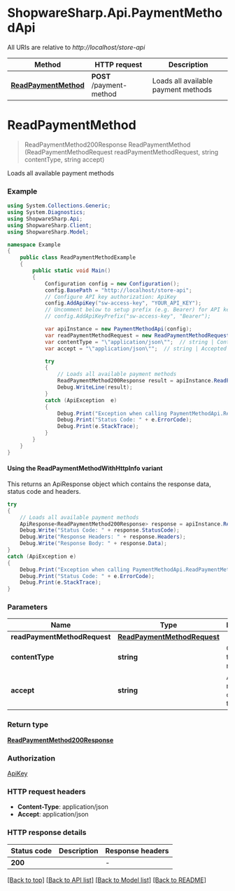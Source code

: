 # ShopwareSharp.Api.PaymentMethodApi

All URIs are relative to *http://localhost/store-api*

| Method | HTTP request | Description |
|--------|--------------|-------------|
| [**ReadPaymentMethod**](PaymentMethodApi.md#readpaymentmethod) | **POST** /payment-method | Loads all available payment methods |

<a name="readpaymentmethod"></a>
# **ReadPaymentMethod**
> ReadPaymentMethod200Response ReadPaymentMethod (ReadPaymentMethodRequest readPaymentMethodRequest, string contentType, string accept)

Loads all available payment methods

### Example
```csharp
using System.Collections.Generic;
using System.Diagnostics;
using ShopwareSharp.Api;
using ShopwareSharp.Client;
using ShopwareSharp.Model;

namespace Example
{
    public class ReadPaymentMethodExample
    {
        public static void Main()
        {
            Configuration config = new Configuration();
            config.BasePath = "http://localhost/store-api";
            // Configure API key authorization: ApiKey
            config.AddApiKey("sw-access-key", "YOUR_API_KEY");
            // Uncomment below to setup prefix (e.g. Bearer) for API key, if needed
            // config.AddApiKeyPrefix("sw-access-key", "Bearer");

            var apiInstance = new PaymentMethodApi(config);
            var readPaymentMethodRequest = new ReadPaymentMethodRequest(); // ReadPaymentMethodRequest | 
            var contentType = "\"application/json\"";  // string | Content type of the request (default to "application/json")
            var accept = "\"application/json\"";  // string | Accepted response content types (default to "application/json")

            try
            {
                // Loads all available payment methods
                ReadPaymentMethod200Response result = apiInstance.ReadPaymentMethod(readPaymentMethodRequest, contentType, accept);
                Debug.WriteLine(result);
            }
            catch (ApiException  e)
            {
                Debug.Print("Exception when calling PaymentMethodApi.ReadPaymentMethod: " + e.Message);
                Debug.Print("Status Code: " + e.ErrorCode);
                Debug.Print(e.StackTrace);
            }
        }
    }
}
```

#### Using the ReadPaymentMethodWithHttpInfo variant
This returns an ApiResponse object which contains the response data, status code and headers.

```csharp
try
{
    // Loads all available payment methods
    ApiResponse<ReadPaymentMethod200Response> response = apiInstance.ReadPaymentMethodWithHttpInfo(readPaymentMethodRequest, contentType, accept);
    Debug.Write("Status Code: " + response.StatusCode);
    Debug.Write("Response Headers: " + response.Headers);
    Debug.Write("Response Body: " + response.Data);
}
catch (ApiException e)
{
    Debug.Print("Exception when calling PaymentMethodApi.ReadPaymentMethodWithHttpInfo: " + e.Message);
    Debug.Print("Status Code: " + e.ErrorCode);
    Debug.Print(e.StackTrace);
}
```

### Parameters

| Name | Type | Description | Notes |
|------|------|-------------|-------|
| **readPaymentMethodRequest** | [**ReadPaymentMethodRequest**](ReadPaymentMethodRequest.md) |  |  |
| **contentType** | **string** | Content type of the request | [default to &quot;application/json&quot;] |
| **accept** | **string** | Accepted response content types | [default to &quot;application/json&quot;] |

### Return type

[**ReadPaymentMethod200Response**](ReadPaymentMethod200Response.md)

### Authorization

[ApiKey](../README.md#ApiKey)

### HTTP request headers

 - **Content-Type**: application/json
 - **Accept**: application/json


### HTTP response details
| Status code | Description | Response headers |
|-------------|-------------|------------------|
| **200** |  |  -  |

[[Back to top]](#) [[Back to API list]](../../README.md#documentation-for-api-endpoints) [[Back to Model list]](../../README.md#documentation-for-models) [[Back to README]](../../README.md)

